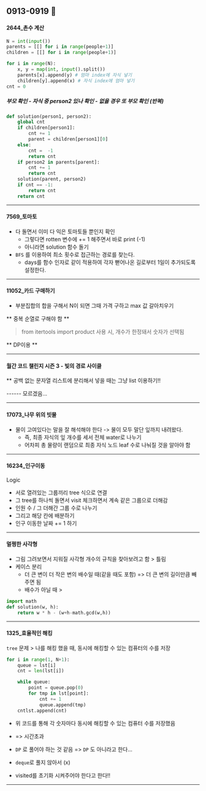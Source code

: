 ## 0913-0919 :ribbon:

#### 2644_촌수 계산

```python
N = int(input())
parents = [[] for i in range(people+1)]
children = [[] for i in range(people+1)]

for i in range(N):
    x, y = map(int, input().split())
    parents[x].append(y) # 엄마 index에 자식 넣기 
    children[y].append(x) # 자식 index에 엄마 넣기 
cnt = 0
```

##### 부모 확인 - 자식 중 person2 있나 확인 - 없을 경우 또 부모 확인 (반복)

```python
def solution(person1, person2):
    global cnt
    if children[person1]:
        cnt += 1
        parent = children[person1][0]
    else:
        cnt =  -1
        return cnt
    if person2 in parents[parent]:
        cnt += 1
        return cnt
    solution(parent, person2)
    if cnt == -1:
        return cnt
    return cnt
```

<hr>

#### 7569_토마토

- 다 돌면서 이미 다 익은 토마토들 뿐인지 확인 
  - 그렇다면 rotten 변수에 += 1 해주면서 바로 print (-1)
  - 아니라면 solution 함수 돌기 
- `BFS` 를 이용하여 최소 횟수로 접근하는 경로를 찾는다. 
  - days를 함수 인자로 같이 적용하여 각자 뻗어나온 길로부터 1일이 추가되도록 설정한다. 

<hr>

#### 11052_카드 구매하기 

- 부분집합의 합을 구해서 N이 되면 그때 가격 구하고 max 값 갈아치우기 

** 중복 순열로 구해야 함 ** 

> from itertools import product 사용 시, 개수가 한정돼서 숫자가 선택됨 

** DP이용 ** 



<hr>

#### 월간 코드 챌린지 시즌 3 - 빛의 경로 사이클

** 공백 없는 문자열 리스트에 분리해서 넣을 때는 그냥 list 이용하기!! 

------ 모르겠음...

<hr>

#### 17073_나무 위의 빗물

- 물이 고여있다는 말을 잘 해석해야 한다 -> 물이 모두 말단 잎까지 내려왔다. 
  - 즉, 최종 자식의 잎 개수를 세서 전체 water로 나누기 
  - 어차피 총 물량이 랜덤으로 최종 자식 노드 leaf 수로 나눠질 것을 알아야 함

<hr>

#### 16234_인구이동

Logic 

- 서로 열려있는 그룹끼리 tree 식으로 연결 
- 그 tree를 하나씩 돌면서 visit 체크하면서 계속 같은 그룹으로 더해감
- 인원 수 / 그 더해간 그룹 수로 나누기 
- 그리고 해당 칸에 배분하기 
- 인구 이동한 날짜 += 1 하기 

<hr>

#### 멀쩡한 사각형

- 그림 그려보면서 지워질 사각형 개수의 규칙을 찾아보려고 함 > 틀림 
- 케이스 분리 
  - 더 큰 변이 더 작은 변의 배수일 때(같을 때도 포함) => 더 큰 변의 길이만큼 빼주면 됨 
  - 배수가 아닐 때 >

```python
import math
def solution(w, h):
    return w * h - (w+h-math.gcd(w,h))
```

<hr>

#### 1325_효율적인 해킹

`tree` 문제 > 나를 해킹 했을 때, 동시에 해킹할 수 있는 컴퓨터의 수를 저장 

```python
for i in range(1, N+1):
    queue = lst[i]
    cnt = len(lst[i])

    while queue:
        point = queue.pop(0)
        for tmp in lst[point]:
            cnt += 1
            queue.append(tmp)
    cntlst.append(cnt)
```

- 위 코드를 통해 각 숫자마다 동시에 해킹할 수 있는 컴퓨터 수를 저장했음 
- => 시간초과 
- `DP` 로 풀어야 하는 것 같음 => `DP` 도 아니라고 한다...

- `deque`로 풀지 않아서 (x)
- visited를 초기화 시켜주어야 한다고 한다!! 

<hr>





